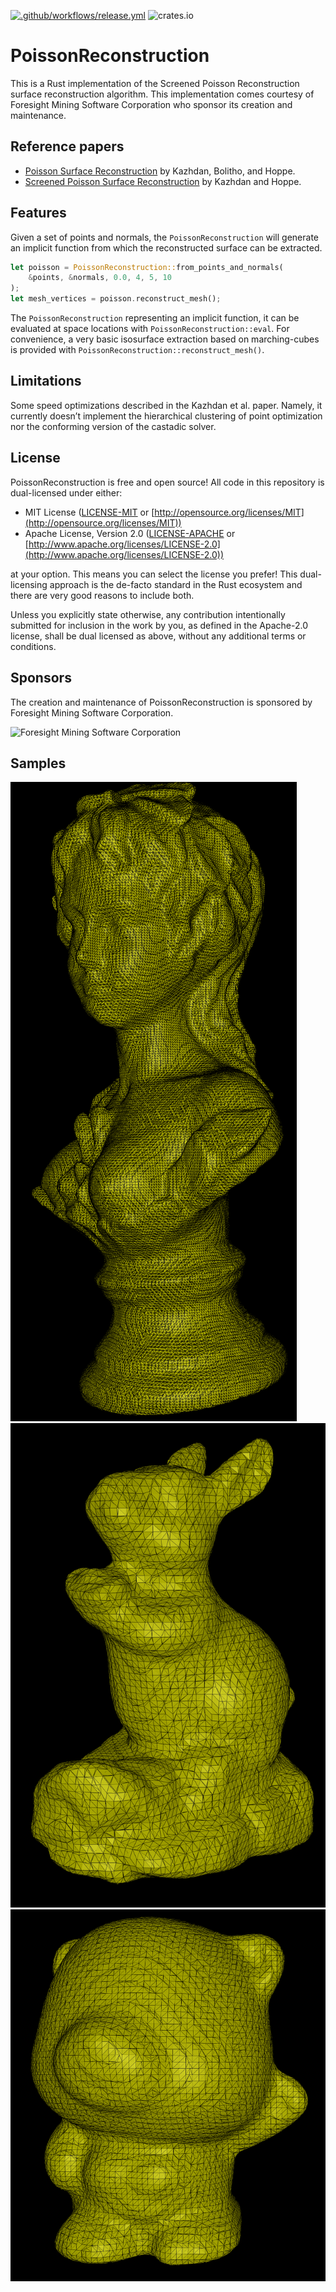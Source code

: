 [![.github/workflows/release.yml](https://github.com/ForesightMiningSoftwareCorporation/PoissonReconstruction/actions/workflows/release.yml/badge.svg)](https://github.com/ForesightMiningSoftwareCorporation/PoissonReconstruction/actions/workflows/release.yml) ![crates.io](https://img.shields.io/crates/v/poisson_reconstruction.svg)
# PoissonReconstruction
This is a Rust implementation of the Screened Poisson Reconstruction surface reconstruction algorithm. This
implementation comes courtesy of Foresight Mining Software Corporation who sponsor its creation and maintenance.

## Reference papers
- [Poisson Surface Reconstruction](https://hhoppe.com/poissonrecon.pdf) by Kazhdan, Bolitho, and Hoppe.
- [Screened Poisson Surface Reconstruction](https://www.cs.jhu.edu/~misha/MyPapers/ToG13.pdf) by Kazhdan and Hoppe.

## Features
Given a set of points and normals, the `PoissonReconstruction` will generate an implicit function from which the
reconstructed surface can be extracted.

```rust
let poisson = PoissonReconstruction::from_points_and_normals(
    &points, &normals, 0.0, 4, 5, 10
);
let mesh_vertices = poisson.reconstruct_mesh();
```

The `PoissonReconstruction` representing an implicit function, it can be evaluated at space locations with
`PoissonReconstruction::eval`. For convenience, a very basic isosurface extraction based on marching-cubes is provided
with `PoissonReconstruction::reconstruct_mesh()`.

## Limitations
Some speed optimizations described in the Kazhdan et al. paper. Namely, it currently doesn’t implement the
hierarchical clustering of point optimization nor the conforming version of the castadic solver.

## License

PoissonReconstruction is free and open source! All code in this repository is dual-licensed under either:

* MIT License ([LICENSE-MIT](LICENSE-MIT) or [http://opensource.org/licenses/MIT](http://opensource.org/licenses/MIT))
* Apache License, Version 2.0 ([LICENSE-APACHE](LICENSE-APACHE) or [http://www.apache.org/licenses/LICENSE-2.0](http://www.apache.org/licenses/LICENSE-2.0))

at your option. This means you can select the license you prefer! This dual-licensing approach is the de-facto standard
in the Rust ecosystem and there are very good reasons to include both.

Unless you explicitly state otherwise, any contribution intentionally submitted for inclusion in the work by you, as
defined in the Apache-2.0 license, shall be dual licensed as above, without any additional terms or conditions.

## Sponsors
The creation and maintenance of PoissonReconstruction is sponsored by Foresight Mining Software Corporation.

<img src="https://user-images.githubusercontent.com/2632925/151242316-db3455d1-4934-4374-8369-1818daf512dd.png" alt="Foresight Mining Software Corporation" width="480">

## Samples

![Poisson woman](assets/woman.png)
![Poisson bunny](assets/bunny.png)
![Poisson cat](assets/toy_cat.png)
